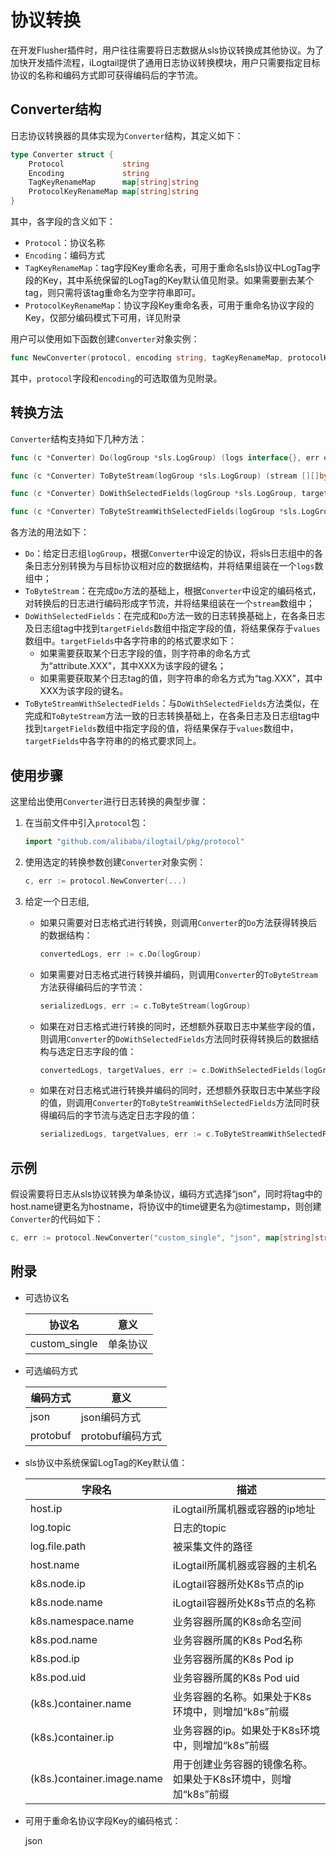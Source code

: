 # 协议转换

在开发Flusher插件时，用户往往需要将日志数据从sls协议转换成其他协议。为了加快开发插件流程，iLogtail提供了通用日志协议转换模块，用户只需要指定目标协议的名称和编码方式即可获得编码后的字节流。

## Converter结构

日志协议转换器的具体实现为`Converter`结构，其定义如下：

```Go
type Converter struct {
    Protocol             string
    Encoding             string
    TagKeyRenameMap      map[string]string
    ProtocolKeyRenameMap map[string]string
}
```

其中，各字段的含义如下：

- `Protocol`：协议名称
- `Encoding`：编码方式
- `TagKeyRenameMap`：tag字段Key重命名表，可用于重命名sls协议中LogTag字段的Key，其中系统保留的LogTag的Key默认值见附录。如果需要删去某个tag，则只需将该tag重命名为空字符串即可。
- `ProtocolKeyRenameMap`：协议字段Key重命名表，可用于重命名协议字段的Key，仅部分编码模式下可用，详见附录

用户可以使用如下函数创建`Converter`对象实例：

```Go
func NewConverter(protocol, encoding string, tagKeyRenameMap, protocolKeyRenameMap map[string]string) (*Converter, error)
```

其中，`protocol`字段和`encoding`的可选取值为见附录。

## 转换方法

`Converter`结构支持如下几种方法：

```Go
func (c *Converter) Do(logGroup *sls.LogGroup) (logs interface{}, err error)

func (c *Converter) ToByteStream(logGroup *sls.LogGroup) (stream [][]byte, err error)

func (c *Converter) DoWithSelectedFields(logGroup *sls.LogGroup, targetFields []string) (logs interface{}, values [][]string, err error)

func (c *Converter) ToByteStreamWithSelectedFields(logGroup *sls.LogGroup, targetFields []string) (stream [][]byte, values [][]string, err error)
```

各方法的用法如下：

- `Do`：给定日志组`logGroup`，根据`Converter`中设定的协议，将sls日志组中的各条日志分别转换为与目标协议相对应的数据结构，并将结果组装在一个`logs`数组中；
- `ToByteStream`：在完成`Do`方法的基础上，根据`Converter`中设定的编码格式，对转换后的日志进行编码形成字节流，并将结果组装在一个`stream`数组中；
- `DoWithSelectedFields`：在完成和`Do`方法一致的日志转换基础上，在各条日志及日志组tag中找到`targetFields`数组中指定字段的值，将结果保存于`values`数组中。`targetFields`中各字符串的的格式要求如下：
  - 如果需要获取某个日志字段的值，则字符串的命名方式为“attribute.XXX"，其中XXX为该字段的键名；
  - 如果需要获取某个日志tag的值，则字符串的命名方式为“tag.XXX"，其中XXX为该字段的键名。
- `ToByteStreamWithSelectedFields`：与`DoWithSelectedFields`方法类似，在完成和`ToByteStream`方法一致的日志转换基础上，在各条日志及日志组tag中找到`targetFields`数组中指定字段的值，将结果保存于`values`数组中，`targetFields`中各字符串的的格式要求同上。

## 使用步骤

这里给出使用`Converter`进行日志转换的典型步骤：

1. 在当前文件中引入`protocol`包：

    ```Go
    import "github.com/alibaba/ilogtail/pkg/protocol"
    ```

2. 使用选定的转换参数创建`Converter`对象实例：

    ```Go
    c, err := protocol.NewConverter(...)
    ```

3. 给定一个日志组,

    - 如果只需要对日志格式进行转换，则调用`Converter`的`Do`方法获得转换后的数据结构：

        ```Go
        convertedLogs, err := c.Do(logGroup)
        ```

    - 如果需要对日志格式进行转换并编码，则调用`Converter`的`ToByteStream`方法获得编码后的字节流：

        ```Go
        serializedLogs, err := c.ToByteStream(logGroup)
        ```

    - 如果在对日志格式进行转换的同时，还想额外获取日志中某些字段的值，则调用`Converter`的`DoWithSelectedFields`方法同时获得转换后的数据结构与选定日志字段的值：

        ```Go
        convertedLogs, targetValues, err := c.DoWithSelectedFields(logGroup, selectedFields)
        ```

    - 如果在对日志格式进行转换并编码的同时，还想额外获取日志中某些字段的值，则调用`Converter`的`ToByteStreamWithSelectedFields`方法同时获得编码后的字节流与选定日志字段的值：

        ```Go
        serializedLogs, targetValues, err := c.ToByteStreamWithSelectedFields(logGroup, selectedFields)
        ```

## 示例

假设需要将日志从sls协议转换为单条协议，编码方式选择“json”，同时将tag中的host.name键更名为hostname，将协议中的time键更名为@timestamp，则创建`Converter`的代码如下：

```Go
c, err := protocol.NewConverter("custom_single", "json", map[string]string{"host.name":"hostname"}, map[string]string{"time", "@timestamp"})
```

## 附录

- 可选协议名

    | 协议名 | 意义 |
    | ------ | ------ |
    | custom_single | 单条协议 |

- 可选编码方式

    | 编码方式 | 意义 |
    | ------ | ------ |
    | json | json编码方式 |
    | protobuf | protobuf编码方式 |

- sls协议中系统保留LogTag的Key默认值：

    | 字段名 | 描述 |
    | ------ | ------ |
    | host.ip | iLogtail所属机器或容器的ip地址 |
    | log.topic | 日志的topic |
    | log.file.path | 被采集文件的路径 |
    | host.name | iLogtail所属机器或容器的主机名 |
    | k8s.node.ip | iLogtail容器所处K8s节点的ip |
    | k8s.node.name | iLogtail容器所处K8s节点的名称 |
    | k8s.namespace.name | 业务容器所属的K8s命名空间 |
    | k8s.pod.name | 业务容器所属的K8s Pod名称 |
    | k8s.pod.ip | 业务容器所属的K8s Pod ip |
    | k8s.pod.uid | 业务容器所属的K8s Pod uid |
    | (k8s.)container.name | 业务容器的名称。如果处于K8s环境中，则增加“k8s”前缀 |
    | (k8s.)container.ip | 业务容器的ip。如果处于K8s环境中，则增加“k8s”前缀 |
    | (k8s.)container.image.name | 用于创建业务容器的镜像名称。如果处于K8s环境中，则增加“k8s”前缀 |

- 可用于重命名协议字段Key的编码格式：

    json
